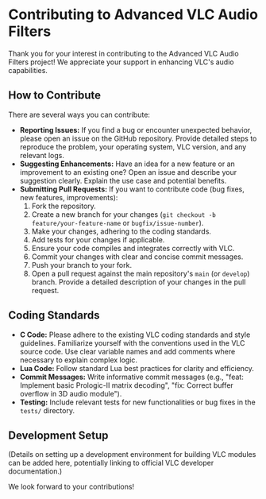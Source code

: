 # Contributing to Advanced VLC Audio Filters

Thank you for your interest in contributing to the Advanced VLC Audio Filters project! We appreciate your support in enhancing VLC's audio capabilities.

## How to Contribute

There are several ways you can contribute:

* **Reporting Issues:** If you find a bug or encounter unexpected behavior, please open an issue on the GitHub repository. Provide detailed steps to reproduce the problem, your operating system, VLC version, and any relevant logs.
* **Suggesting Enhancements:** Have an idea for a new feature or an improvement to an existing one? Open an issue and describe your suggestion clearly. Explain the use case and potential benefits.
* **Submitting Pull Requests:** If you want to contribute code (bug fixes, new features, improvements):
    1.  Fork the repository.
    2.  Create a new branch for your changes (`git checkout -b feature/your-feature-name` or `bugfix/issue-number`).
    3.  Make your changes, adhering to the coding standards.
    4.  Add tests for your changes if applicable.
    5.  Ensure your code compiles and integrates correctly with VLC.
    6.  Commit your changes with clear and concise commit messages.
    7.  Push your branch to your fork.
    8.  Open a pull request against the main repository's `main` (or `develop`) branch. Provide a detailed description of your changes in the pull request.

## Coding Standards

* **C Code:** Please adhere to the existing VLC coding standards and style guidelines. Familiarize yourself with the conventions used in the VLC source code. Use clear variable names and add comments where necessary to explain complex logic.
* **Lua Code:** Follow standard Lua best practices for clarity and efficiency.
* **Commit Messages:** Write informative commit messages (e.g., "feat: Implement basic Prologic-II matrix decoding", "fix: Correct buffer overflow in 3D audio module").
* **Testing:** Include relevant tests for new functionalities or bug fixes in the `tests/` directory.

## Development Setup

(Details on setting up a development environment for building VLC modules can be added here, potentially linking to official VLC developer documentation.)

We look forward to your contributions!
